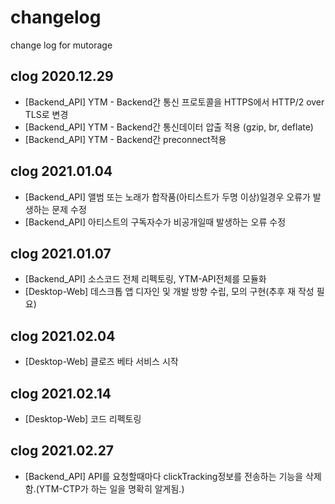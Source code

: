 # changelog
change log for mutorage

## clog 2020.12.29
  * [Backend_API] YTM - Backend간 통신 프로토콜을 HTTPS에서 HTTP/2 over TLS로 변경
  * [Backend_API] YTM - Backend간 통신데이터 압출 적용 (gzip, br, deflate)
  * [Backend_API] YTM - Backend간 preconnect적용

## clog 2021.01.04
  * [Backend_API] 앨범 또는 노래가 합작품(아티스트가 두명 이상)일경우 오류가 발생하는 문제 수정
  * [Backend_API] 아티스트의 구독자수가 비공개일때 발생하는 오류 수정

## clog 2021.01.07
  * [Backend_API] 소스코드 전체 리펙토링, YTM-API전체를 모듈화
  * [Desktop-Web] 데스크톱 앱 디자인 및 개발 방향 수립, 모의 구현(추후 재 작성 필요)

## clog 2021.02.04
  * [Desktop-Web] 클로즈 베타 서비스 시작

## clog 2021.02.14
  * [Desktop-Web] 코드 리펙토링

## clog 2021.02.27
  * [Backend_API] API를 요청할때마다 clickTracking정보를 전송하는 기능을 삭제함.(YTM-CTP가 하는 일을 명확히 알게됨.)
